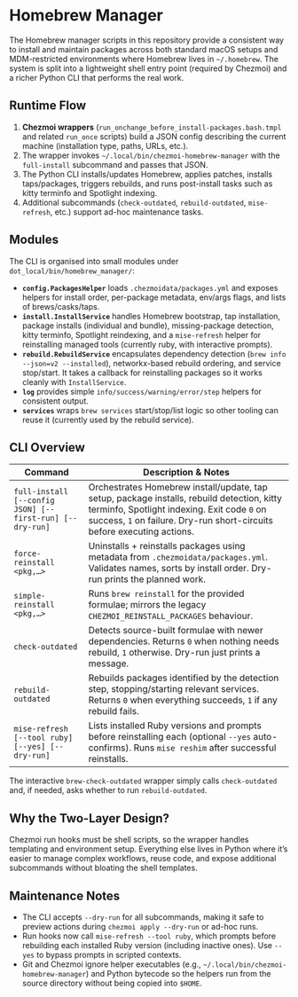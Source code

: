 # Homebrew Manager

The Homebrew manager scripts in this repository provide a consistent way to install and maintain packages across both standard macOS setups and MDM-restricted environments where Homebrew lives in `~/.homebrew`. The system is split into a lightweight shell entry point (required by Chezmoi) and a richer Python CLI that performs the real work.

## Runtime Flow

1. **Chezmoi wrappers** (`run_onchange_before_install-packages.bash.tmpl` and related `run_once` scripts) build a JSON config describing the current machine (installation type, paths, URLs, etc.).
2. The wrapper invokes `~/.local/bin/chezmoi-homebrew-manager` with the `full-install` subcommand and passes that JSON.
3. The Python CLI installs/updates Homebrew, applies patches, installs taps/packages, triggers rebuilds, and runs post-install tasks such as kitty terminfo and Spotlight indexing.
4. Additional subcommands (`check-outdated`, `rebuild-outdated`, `mise-refresh`, etc.) support ad-hoc maintenance tasks.

## Modules

The CLI is organised into small modules under `dot_local/bin/homebrew_manager/`:

- **`config.PackagesHelper`** loads `.chezmoidata/packages.yml` and exposes helpers for install order, per-package metadata, env/args flags, and lists of brews/casks/taps.
- **`install.InstallService`** handles Homebrew bootstrap, tap installation, package installs (individual and bundle), missing-package detection, kitty terminfo, Spotlight reindexing, and a `mise-refresh` helper for reinstalling managed tools (currently ruby, with interactive prompts).
- **`rebuild.RebuildService`** encapsulates dependency detection (`brew info --json=v2 --installed`), networkx-based rebuild ordering, and service stop/start. It takes a callback for reinstalling packages so it works cleanly with `InstallService`.
- **`log`** provides simple `info/success/warning/error/step` helpers for consistent output.
- **`services`** wraps `brew services` start/stop/list logic so other tooling can reuse it (currently used by the rebuild service).

## CLI Overview

| Command | Description & Notes |
| --- | --- |
| `full-install [--config JSON] [--first-run] [--dry-run]` | Orchestrates Homebrew install/update, tap setup, package installs, rebuild detection, kitty terminfo, Spotlight indexing. Exit code `0` on success, `1` on failure. Dry-run short-circuits before executing actions. |
| `force-reinstall <pkg,…>` | Uninstalls + reinstalls packages using metadata from `.chezmoidata/packages.yml`. Validates names, sorts by install order. Dry-run prints the planned work. |
| `simple-reinstall <pkg,…>` | Runs `brew reinstall` for the provided formulae; mirrors the legacy `CHEZMOI_REINSTALL_PACKAGES` behaviour. |
| `check-outdated` | Detects source-built formulae with newer dependencies. Returns `0` when nothing needs rebuild, `1` otherwise. Dry-run just prints a message. |
| `rebuild-outdated` | Rebuilds packages identified by the detection step, stopping/starting relevant services. Returns `0` when everything succeeds, `1` if any rebuild fails. |
| `mise-refresh [--tool ruby] [--yes] [--dry-run]` | Lists installed Ruby versions and prompts before reinstalling each (optional `--yes` auto-confirms). Runs `mise reshim` after successful reinstalls. |

The interactive `brew-check-outdated` wrapper simply calls `check-outdated` and, if needed, asks whether to run `rebuild-outdated`.

## Why the Two-Layer Design?

Chezmoi run hooks must be shell scripts, so the wrapper handles templating and environment setup. Everything else lives in Python where it’s easier to manage complex workflows, reuse code, and expose additional subcommands without bloating the shell templates.

## Maintenance Notes

- The CLI accepts `--dry-run` for all subcommands, making it safe to preview actions during `chezmoi apply --dry-run` or ad-hoc runs.
- Run hooks now call `mise-refresh --tool ruby`, which prompts before rebuilding each installed Ruby version (including inactive ones). Use `--yes` to bypass prompts in scripted contexts.
- Git and Chezmoi ignore helper executables (e.g., `~/.local/bin/chezmoi-homebrew-manager`) and Python bytecode so the helpers run from the source directory without being copied into `$HOME`.
